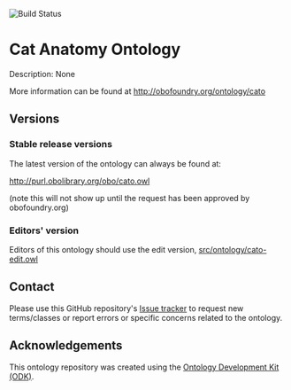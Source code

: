 
![Build Status](https://github.com/obophenotype/cat_anatomy_ontology/workflows/CI/badge.svg)
# Cat Anatomy Ontology

Description: None

More information can be found at http://obofoundry.org/ontology/cato

## Versions

### Stable release versions

The latest version of the ontology can always be found at:

http://purl.obolibrary.org/obo/cato.owl

(note this will not show up until the request has been approved by obofoundry.org)

### Editors' version

Editors of this ontology should use the edit version, [src/ontology/cato-edit.owl](src/ontology/cato-edit.owl)

## Contact

Please use this GitHub repository's [Issue tracker](https://github.com/obophenotype/cat_anatomy_ontology/issues) to request new terms/classes or report errors or specific concerns related to the ontology.

## Acknowledgements

This ontology repository was created using the [Ontology Development Kit (ODK)](https://github.com/INCATools/ontology-development-kit).